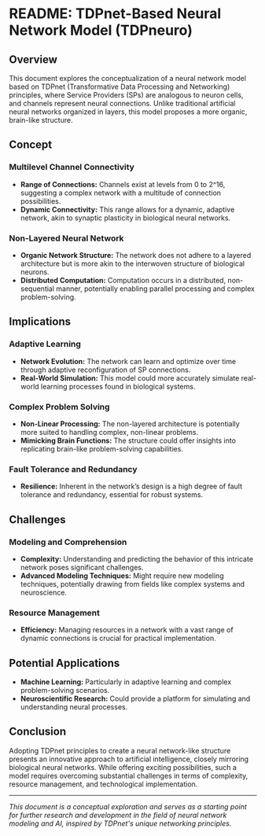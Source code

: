 # README: TDPnet-Based Neural Network Model (TDPneuro)

## Overview

This document explores the conceptualization of a neural network model based on TDPnet (Transformative Data Processing and Networking) principles, where Service Providers (SPs) are analogous to neuron cells, and channels represent neural connections. Unlike traditional artificial neural networks organized in layers, this model proposes a more organic, brain-like structure.

## Concept

### Multilevel Channel Connectivity

- **Range of Connections:** Channels exist at levels from 0 to 2^16, suggesting a complex network with a multitude of connection possibilities.
- **Dynamic Connectivity:** This range allows for a dynamic, adaptive network, akin to synaptic plasticity in biological neural networks.

### Non-Layered Neural Network

- **Organic Network Structure:** The network does not adhere to a layered architecture but is more akin to the interwoven structure of biological neurons.
- **Distributed Computation:** Computation occurs in a distributed, non-sequential manner, potentially enabling parallel processing and complex problem-solving.

## Implications

### Adaptive Learning

- **Network Evolution:** The network can learn and optimize over time through adaptive reconfiguration of SP connections.
- **Real-World Simulation:** This model could more accurately simulate real-world learning processes found in biological systems.

### Complex Problem Solving

- **Non-Linear Processing:** The non-layered architecture is potentially more suited to handling complex, non-linear problems.
- **Mimicking Brain Functions:** The structure could offer insights into replicating brain-like problem-solving capabilities.

### Fault Tolerance and Redundancy

- **Resilience:** Inherent in the network’s design is a high degree of fault tolerance and redundancy, essential for robust systems.

## Challenges

### Modeling and Comprehension

- **Complexity:** Understanding and predicting the behavior of this intricate network poses significant challenges.
- **Advanced Modeling Techniques:** Might require new modeling techniques, potentially drawing from fields like complex systems and neuroscience.

### Resource Management

- **Efficiency:** Managing resources in a network with a vast range of dynamic connections is crucial for practical implementation.

## Potential Applications

- **Machine Learning:** Particularly in adaptive learning and complex problem-solving scenarios.
- **Neuroscientific Research:** Could provide a platform for simulating and understanding neural processes.

## Conclusion

Adopting TDPnet principles to create a neural network-like structure presents an innovative approach to artificial intelligence, closely mirroring biological neural networks. While offering exciting possibilities, such a model requires overcoming substantial challenges in terms of complexity, resource management, and technological implementation.

---

*This document is a conceptual exploration and serves as a starting point for further research and development in the field of neural network modeling and AI, inspired by TDPnet's unique networking principles.*

